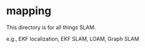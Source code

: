 # mapping

This directory is for all things SLAM.

e.g., EKF localization, EKF SLAM, LOAM, Graph SLAM
